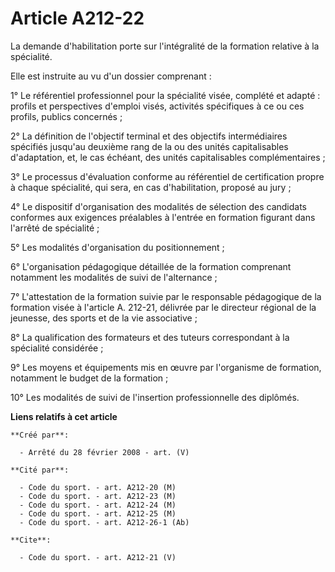 # Article A212-22

La demande d'habilitation porte sur l'intégralité de la formation relative à la spécialité. 

Elle est instruite au vu d'un dossier comprenant : 

1° Le référentiel professionnel pour la spécialité visée, complété et adapté : profils et perspectives d'emploi visés,
activités spécifiques à ce ou ces profils, publics concernés ; 

2° La définition de l'objectif terminal et des objectifs intermédiaires spécifiés jusqu'au deuxième rang de la ou des unités
capitalisables d'adaptation, et, le cas échéant, des unités capitalisables complémentaires ; 

3° Le processus d'évaluation conforme au référentiel de certification propre à chaque spécialité, qui sera, en cas
d'habilitation, proposé au jury ; 

4° Le dispositif d'organisation des modalités de sélection des candidats conformes aux exigences préalables à l'entrée en
formation figurant dans l'arrêté de spécialité ; 

5° Les modalités d'organisation du positionnement ; 

6° L'organisation pédagogique détaillée de la formation comprenant notamment les modalités de suivi de l'alternance ; 

7° L'attestation de la formation suivie par le responsable pédagogique de la formation visée à l'article A. 212-21, délivrée
par le directeur régional de la jeunesse, des sports et de la vie associative ; 

8° La qualification des formateurs et des tuteurs correspondant à la spécialité considérée ; 

9° Les moyens et équipements mis en œuvre par l'organisme de formation, notamment le budget de la formation ; 

10° Les modalités de suivi de l'insertion professionnelle des diplômés.

**Liens relatifs à cet article**

	**Créé par**:

	  - Arrêté du 28 février 2008 - art. (V)

	**Cité par**:

	  - Code du sport. - art. A212-20 (M)
	  - Code du sport. - art. A212-23 (M)
	  - Code du sport. - art. A212-24 (M)
	  - Code du sport. - art. A212-25 (M)
	  - Code du sport. - art. A212-26-1 (Ab)

	**Cite**:

	  - Code du sport. - art. A212-21 (V)
